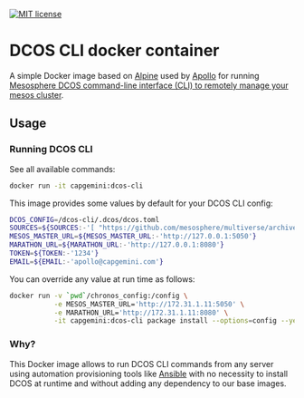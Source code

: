 [![MIT license](http://img.shields.io/badge/license-MIT-brightgreen.svg)](http://opensource.org/licenses/MIT)

# DCOS CLI docker container

A simple Docker image based on [Alpine](https://registry.hub.docker.com/_/alpine/) used by [Apollo](https://github.com/Capgemini/Apollo) for running [Mesosphere DCOS command-line interface (CLI) to remotely manage your mesos cluster](https://docs.mesosphere.com/using/cli/).

## Usage

### Running DCOS CLI

See all available commands:

```bash
docker run -it capgemini:dcos-cli
```

This image provides some values by default for your DCOS CLI config:

```bash
DCOS_CONFIG=/dcos-cli/.dcos/dcos.toml
SOURCES=${SOURCES:-'[ "https://github.com/mesosphere/multiverse/archive/master.zip", "https://github.com/mesosphere/universe/archive/version-1.x.zip",]'}
MESOS_MASTER_URL=${MESOS_MASTER_URL:-'http://127.0.0.1:5050'}
MARATHON_URL=${MARATHON_URL:-'http://127.0.0.1:8080'}
TOKEN=${TOKEN:-'1234'}
EMAIL=${EMAIL:-'apollo@capgemini.com'}
```

You can override any value at run time as follows:

```bash
docker run -v `pwd`/chronos_config:/config \
           -e MESOS_MASTER_URL='http://172.31.1.11:5050' \
           -e MARATHON_URL='http://172.31.1.11:8080' \
           -it capgemini:dcos-cli package install --options=config --yes chronos
```

### Why?

This Docker image allows to run DCOS CLI commands from any server using automation provisioning tools like [Ansible](http://www.ansible.com/) with no necessity to install DCOS at runtime and without adding any dependency to our base images.
